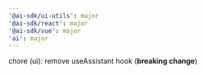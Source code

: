 ```yaml
---
'@ai-sdk/ui-utils': major
'@ai-sdk/react': major
'@ai-sdk/vue': major
'ai': major
---
```


chore (ui): remove useAssistant hook (**breaking change**)
